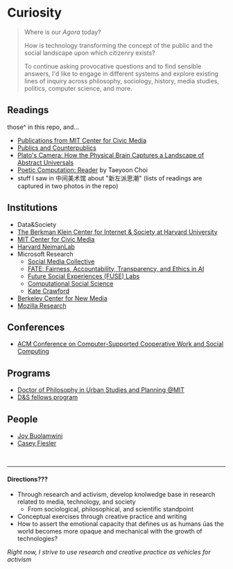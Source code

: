 # Curiosity

> Where is our *Agora* today?
>
> How is technology transforming the concept of the public and the social landscape upon which citizenry exists?
>
> To continue asking provocative questions and to find sensible answers, I'd like to engage in different systems and explore existing lines of inquiry across philosophy, sociology, history, media studies, politics, computer science, and more.

## Readings
those^ in this repo, and...
- [Publications from MIT Center for Civic Media](https://civic.mit.edu/publications/)
- [Publics and Counterpublics](https://www.amazon.com/gp/product/1890951293/ref=ox_sc_saved_title_4?smid=ATVPDKIKX0DER&psc=1)
- [Plato's Camera: How the Physical Brain Captures a Landscape of Abstract Universals](https://www.amazon.com/gp/product/0262525186/ref=ox_sc_saved_title_6?smid=ATVPDKIKX0DER&psc=1)
- [Poetic Computation: Reader](http://poeticcomputation.info/) by Taeyoon Choi
- stuff I saw in 中间美术馆 about "新左派思潮" (lists of readings are captured in two photos in the repo)

## Institutions
- Data&Society
- [The Berkman Klein Center for Internet & Society at Harvard University](https://cyber.harvard.edu/)
- [MIT Center for Civic Media](https://civic.mit.edu/)
- [Harvard NeimanLab](http://www.niemanlab.org/)
- Microsoft Research
  - [Social Media Collective](https://www.microsoft.com/en-us/research/group/social-media-collective/)
  - [FATE: Fairness, Accountability, Transparency, and Ethics in AI](https://www.microsoft.com/en-us/research/group/fate/)
  - [Future Social Experiences (FUSE) Labs](https://www.microsoft.com/en-us/research/group/future-social-experiences-fuse-labs/)
  - [Computational Social Science](https://www.microsoft.com/en-us/research/group/computational-social-science/)
  - [Kate Crawford](https://www.microsoft.com/en-us/research/people/kate/)
- [Berkeley Center for New Media](http://bcnm.berkeley.edu/)
- [Mozilla Research](https://research.mozilla.org/)

## Conferences
- [ACM Conference on Computer-Supported Cooperative Work and Social Computing](http://cscw.acm.org/2018/)

## Programs
- [Doctor of Philosophy in Urban Studies and Planning @MIT](https://dusp.mit.edu/degrees/doctoral)
- [D&S fellows program](https://datasociety.net/initiatives/fellows-program/)

## People
- [Joy Buolamwini](https://www.media.mit.edu/people/joyab/overview/)
- [Casey Fiesler](https://caseyfiesler.com/)


<br>

---
#### Directions???

- Through research and activism, develop knolwedge base in research related to media, technology, and society
  - From sociological, philosophical, and scientific standpoint
- Conceptual exercises through creative practice and writing
- How to assert the emotional capacity that defines us as humans úas the world becomes more opaque and mechanical with the growth of technologies?

*Right now, I strive to use research and creative practice as vehicles for activism*
